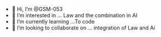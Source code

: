 - 👋 Hi, I’m @GSM-053
- 👀 I’m interested in ... Law and the combination in AI
- 🌱 I’m currently learning ...To code
- 💞️ I’m looking to collaborate on ... integration of Law and Ai

<!---
GSM-053/GSM-053 is a ✨ special ✨ repository because its `README.md` (this file) appears on your GitHub profile.
You can click the Preview link to take a look at your changes.
--->
